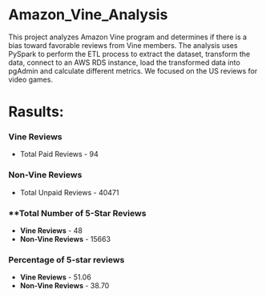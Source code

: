 # Amazon_Vine_Analysis
This project analyzes Amazon Vine program and determines if there is a bias toward favorable reviews from Vine members.
The analysis uses PySpark to perform the ETL process to extract the dataset, transform the data, connect to an AWS RDS instance, load the transformed data into pgAdmin and calculate different metrics.
We focused on the US reviews for video games.

# Rasults:
### **Vine Reviews**
* Total Paid Reviews - 94

### **Non-Vine Reviews**
* Total Unpaid Reviews - 40471

### **Total Number of 5-Star Reviews
* **Vine Reviews** - 48
* **Non-Vine Reviews** - 15663

### Percentage of 5-star reviews
* **Vine Reviews** - 51.06
* **Non-Vine Reviews** - 38.70
